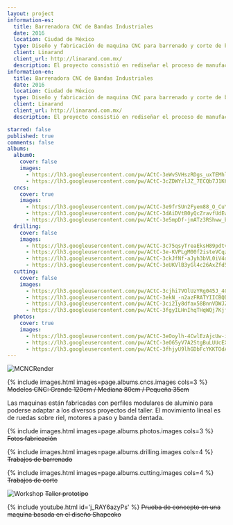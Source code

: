 ```yaml
---
layout: project
information-es:
  title: Barrenadora CNC de Bandas Industriales
  date: 2016
  location: Ciudad de México
  type: Diseño y fabricación de maquina CNC para barrenado y corte de bandas plásticas
  client: Linarand
  client_url: http://linarand.com.mx/
  description: El proyecto consistió en rediseñar el proceso de manufactura del departamento de proyectos especiales para la fabricación de bandas especializadas a través del diseño de maquinaria CNC para el corte y barrenado de bandas transportadoras.
information-en:
  title: Barrenadora CNC de Bandas Industriales
  date: 2016
  location: Ciudad de México
  type: Diseño y fabricación de maquina CNC para barrenado y corte de bandas plásticas
  client: Linarand
  client_url: http://linarand.com.mx/
  description: El proyecto consistió en rediseñar el proceso de manufactura del departamento de proyectos especiales para la fabricación de bandas especializadas a través del diseño de maquinaria CNC para el corte y barrenado de bandas transportadoras.

starred: false
published: true
comments: false
albums:
  album0:
    cover: false
    images:
      - https://lh3.googleusercontent.com/pw/ACtC-3eWvSVHszRDgs_uxTEMhlBItR0uAg0QzNeMAMdfafVg6vUhyCnXjxFa9s943-OZjI5RijbA5_qDlhnBsu_k6MDOFgfZ2UHE7tuXv_HfS1WfD0YPJp6Nt3BJcp6URb8bcM78rlAJGmgP-cvydziKZ4Ql9g=w1920-h736-no?authuser=1
      - https://lh3.googleusercontent.com/pw/ACtC-3cZDWYzlJZ_7ECQb7J1K65gh9yYWyMAu4Ew2okLU9l9-caHs1XQozxnHsDxhHSpMXOG9DL-qqruGWNRFgv8ibjLfxc4ZjkuTgECerB5aYFk_jOTthQbosF0VvJ9uE3xweoCGFBIPiBYQKJlG1q1ymUwcQ=w1572-h884-no?authuser=1
  cncs:
    cover: true
    images:
      - https://lh3.googleusercontent.com/pw/ACtC-3e9frSUn2Fyem88_O_CuYkH9W4LLRCc-bxvsE8Rafes5LcMQPMl25Ji0a9bw_UtG4U7G_Z_FU0Ntam5SFsufvkJNkNY4F-kv8odsWy-FTX_ObYWa4eRIzdhXpAZbx3a8B3wk4m8WFHzUuprdtCM5PdRLQ=w1920-h736-no?authuser=1
      - https://lh3.googleusercontent.com/pw/ACtC-3dAiDVtB0yQcZravfUdEwY4C8ll3NnuMdEBTwGnREl7zhwm_BWK4VWMtBMajDTCOYVbkQWJxWQv3leRRlEgNIf0zgvk9ImW3pWGU87jLVRBr3XD90dc-skBb-yH0nQmXPbv5DSxfAJ2bQsxON5MaUKhpw=w1903-h893-no?authuser=1
      - https://lh3.googleusercontent.com/pw/ACtC-3e5mpDf-jmATz3RShww_b5RK7yHlWbcRSqR-hiRMaMio8TMn41zBDZkvzvUfzlavAslSqukfRe-6hN9-9Ch6B35PRinhGntzMFDt8EpHMbMBqXhkyLMUVgRabRSPpQDt5u6vpIoIFjYQ-8hEIWBDhJVrg=w1687-h893-no?authuser=1
  drilling:
    cover: false
    images:
      - https://lh3.googleusercontent.com/pw/ACtC-3c75qsyTreaEksH89pdtv4-w6L0OL-eF5C1UvXGBKFjt0vNG4zxk5ku_hjDTLw7sdy-VEE4FXxUNUUoLU5rDR6pVe2tv2ivsl0xbJDu5lnR9AhycYL5HW-T_ZvL8V3QwXpfUQbQm_0tAxtZmsbPIaRFkA=w708-h371-no?authuser=1
      - https://lh3.googleusercontent.com/pw/ACtC-3e-KVPLgM00f2isteVCqz1WJC3rkyOoSR8dZp2Fa5yp1mtpTB7SDWDD5TR77w7u2P3X5hhY_BeyYj3egyDu266_MP5MjWeNWUK0PFIXeJ7Trznc2aBKDsPby_CKz2uw32jW2aQhQUd8nmu44zH9PKGs3g=w1173-h678-no?authuser=1
      - https://lh3.googleusercontent.com/pw/ACtC-3ckJfNf-aJyh3bVL0iV4dLd98pOI5oRf0PO1K9fWJTs49oEWCqUKrJmhsJNlS9rd5-gfKgVVxAwixYG4cSzqLzZ41KdN7tSPiGAW-sJ416nJhQgjeXLiHSmSGguwrNVG_CCwOgjbSM-1xrjVm2J-zKJTA=w1421-h854-no?authuser=1
      - https://lh3.googleusercontent.com/pw/ACtC-3eUKVlB3yGl4c26AxZfd5bXj9LQZ_86NGpzKfyC81oOfiTqFXtspt5Fz13A0AlRde4j4ByJ95uqowBxGforfoxGyVgbqJzh07JozezzD4JrJt0hhL6AE-Zfstz6IU1tkm7F9jfwTIFnzzPvUUBjN93GgQ=w1230-h813-no?authuser=1
  cutting:
    cover: false
    images:
      - https://lh3.googleusercontent.com/pw/ACtC-3cjhi7VOlUzYRg045J_4Gn3p3VDrL3z0HG07-2hVM0-cF1wIsLKwDnqKk-Vw3R7Rx2qrXEuSDuKllkPw_rLggelngsN5v4FZbr07QBynAZw2657pRP4ygNp4WIh_7kGxKNZVpSkkwMb-GpZpu17UIxYrg=w1528-h824-no?authuser=1
      - https://lh3.googleusercontent.com/pw/ACtC-3ekN_-n2azFRATYIICBQDa0p__er7fAxV-tfvj7_l0kPOrH6Rci-eUQsWTrp1RvBi6CpDSrfQkJybMv6BkH289q4uspaa5McCkgN9mk9wYOBjOf7dUq89tGOJ5RCaaHigujN4ltw0muNBlWRjeba2PIsg=w1588-h893-no?authuser=1
      - https://lh3.googleusercontent.com/pw/ACtC-3ci21y8dfax58BnnVDWJZXOM_Q0-IcVnaDXWaIxrhjHL19TGGYzol_fegHpb58kgI5q-dWnOQbLgYExaOIGan1LWtcywhqoSiV8vcQYye2vXebrHI86glIylw6ZSSUT7tIsA5bdxjCR91SXgaCQ7xvpAA=w1588-h893-no?authuser=1
      - https://lh3.googleusercontent.com/pw/ACtC-3fgyILHnIhqTHqWQj7KjfcHYD2YSYp4S5hXud_FrRxTxTsCoPWD8TWQalsfhlpdQ0fVJfvqvHvaGbH3PG0EpN6uPIIST2Sxhz_TjLEBMWIxy5Z2a3ypy3Rm3vM7bj5J6pJEPWexU4SWO737URMnilsoKg=w1588-h893-no?authuser=1
  photos:
    cover: true
    images:
      - https://lh3.googleusercontent.com/pw/ACtC-3eOoylh-4CwlEzAjcUw-iuP47kurBZ34hDJyzr--AEIWr5vzjJUvz-JY0EPgLk-EQoBjE15mQfZLB71Hz4o5DUhBJoZyAdagPJ6pUndr0lHtDo0CRVqRq7YawUz29986KHlbBprxXrBbULF1WUDMtdKFA=w1158-h893-no?authuser=1
      - https://lh3.googleusercontent.com/pw/ACtC-3eO65yV7A2StgBuLUUcEXBs2TLsPn3bh8CI0zEiX6ib6L4cbolRMc7OuRCYZVWU56jlr1axqmV11htEoF84XYEjwveik23vubxM1XU1BrOj6pf4WFVIRQFt46f3_W2m9ffMDzRtC0LVOVRxj-DH3jXK9Q=w1191-h893-no?authuser=1
      - https://lh3.googleusercontent.com/pw/ACtC-3fhjyU9lhGDbFcYKKTOdAxOhZa5l6zqJv_2JKekWb79kUMz0ynbuwbRgACXps5FT-YWOVfi7a6-zv_IGgsctg4gZ96QCz6lm1khIYheD2g0wYiqh_ciyaAoZ_qGO_f_ymEyn1T6eqU5aN4PbPCLwVhhlA=w1191-h893-no?authuser=1
---
```


![MCNCRender]({{page.albums.album0.images[0]}})

{% include images.html images=page.albums.cncs.images cols=3 %}
~~Modelos CNC: Grande 120cm / Mediana 80cm / Pequeña 35cm~~

Las maquinas están fabricadas con perfiles modulares de aluminio para poderse adaptar a los diversos proyectos del taller. El movimiento lineal es de ruedas sobre riel, motores a paso y banda dentada.

{% include images.html images=page.albums.photos.images cols=3 %}
~~Fotos fabricación~~

{% include images.html images=page.albums.drilling.images cols=4 %}
~~Trabajos de barrenado~~

{% include images.html images=page.albums.cutting.images cols=4 %}
~~Trabajos de corte~~

![Workshop]({{page.albums.album0.images[1]}})
~~Taller prototipo~~

{% include youtube.html id='j_RAY6azyPs' %}
~~Prueba de concepto en una maquina basada en el diseño Shapeoko~~
